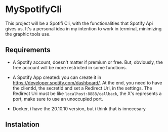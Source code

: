 # MySpotifyCli

This project will be a Spotifi Cli, with the functionalities that Spotify Api 
gives us. It's a personal idea in my intention to work in terminal, minimizing 
the graphic tools use.

## Requirements

- A Spotify account, doesn't matter if premium or free. But, obviously, the free 
account will be more restricted in some functions.

- A Spotify App created: you can create it in https://developer.spotify.com/dashboard/.
At the end, you need to have the clientId, the secretId and set a Redirect Uri, in
the settings. The Redirect Uri must be like `localhost:8888/callback`, the X's
represents a port, make sure to use an unoccupied port.

- Docker, i have the 20.10.10 version, but i think that is innecesary

## Instalation
